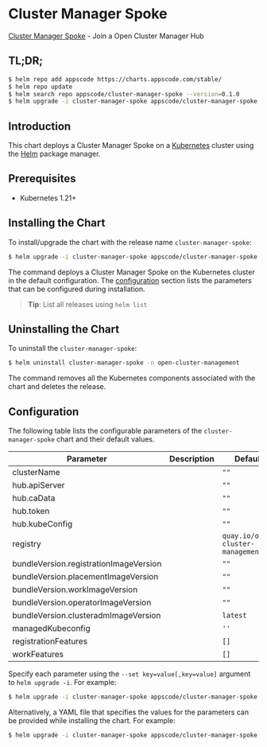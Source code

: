 # Cluster Manager Spoke

[Cluster Manager Spoke](https://github.com/kluster-manager/installer) - Join a Open Cluster Manager Hub

## TL;DR;

```bash
$ helm repo add appscode https://charts.appscode.com/stable/
$ helm repo update
$ helm search repo appscode/cluster-manager-spoke --version=0.1.0
$ helm upgrade -i cluster-manager-spoke appscode/cluster-manager-spoke -n open-cluster-management --create-namespace --version=0.1.0
```

## Introduction

This chart deploys a Cluster Manager Spoke on a [Kubernetes](http://kubernetes.io) cluster using the [Helm](https://helm.sh) package manager.

## Prerequisites

- Kubernetes 1.21+

## Installing the Chart

To install/upgrade the chart with the release name `cluster-manager-spoke`:

```bash
$ helm upgrade -i cluster-manager-spoke appscode/cluster-manager-spoke -n open-cluster-management --create-namespace --version=0.1.0
```

The command deploys a Cluster Manager Spoke on the Kubernetes cluster in the default configuration. The [configuration](#configuration) section lists the parameters that can be configured during installation.

> **Tip**: List all releases using `helm list`

## Uninstalling the Chart

To uninstall the `cluster-manager-spoke`:

```bash
$ helm uninstall cluster-manager-spoke -n open-cluster-management
```

The command removes all the Kubernetes components associated with the chart and deletes the release.

## Configuration

The following table lists the configurable parameters of the `cluster-manager-spoke` chart and their default values.

|               Parameter                | Description |                   Default                    |
|----------------------------------------|-------------|----------------------------------------------|
| clusterName                            |             | <code>""</code>                              |
| hub.apiServer                          |             | <code>""</code>                              |
| hub.caData                             |             | <code>""</code>                              |
| hub.token                              |             | <code>""</code>                              |
| hub.kubeConfig                         |             | <code>""</code>                              |
| registry                               |             | <code>quay.io/open-cluster-management</code> |
| bundleVersion.registrationImageVersion |             | <code>""</code>                              |
| bundleVersion.placementImageVersion    |             | <code>""</code>                              |
| bundleVersion.workImageVersion         |             | <code>""</code>                              |
| bundleVersion.operatorImageVersion     |             | <code>""</code>                              |
| bundleVersion.clusteradmImageVersion   |             | <code>latest</code>                          |
| managedKubeconfig                      |             | <code>''</code>                              |
| registrationFeatures                   |             | <code>[]</code>                              |
| workFeatures                           |             | <code>[]</code>                              |


Specify each parameter using the `--set key=value[,key=value]` argument to `helm upgrade -i`. For example:

```bash
$ helm upgrade -i cluster-manager-spoke appscode/cluster-manager-spoke -n open-cluster-management --create-namespace --version=0.1.0 --set registry=quay.io/open-cluster-management
```

Alternatively, a YAML file that specifies the values for the parameters can be provided while
installing the chart. For example:

```bash
$ helm upgrade -i cluster-manager-spoke appscode/cluster-manager-spoke -n open-cluster-management --create-namespace --version=0.1.0 --values values.yaml
```

